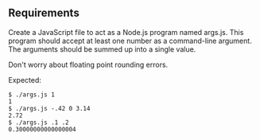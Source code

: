 ## Requirements
Create a JavaScript file to act as a Node.js program named args.js. This program should accept at least one number as a command-line argument. The arguments should be summed up into a single value.

Don't worry about floating point rounding errors.

Expected:

    $ ./args.js 1
    1
    $ ./args.js -.42 0 3.14
    2.72
    $ ./args.js .1 .2
    0.30000000000000004